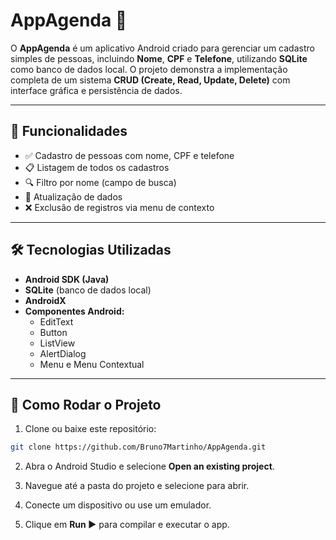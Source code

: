 # AppAgenda 📒

O **AppAgenda** é um aplicativo Android criado para gerenciar um cadastro simples de pessoas, incluindo **Nome**, **CPF** e **Telefone**, utilizando **SQLite** como banco de dados local. O projeto demonstra a implementação completa de um sistema **CRUD (Create, Read, Update, Delete)** com interface gráfica e persistência de dados.

---

## 📱 Funcionalidades

- ✅ Cadastro de pessoas com nome, CPF e telefone  
- 📋 Listagem de todos os cadastros  
- 🔍 Filtro por nome (campo de busca)  
- 📝 Atualização de dados  
- ❌ Exclusão de registros via menu de contexto  

---

## 🛠️ Tecnologias Utilizadas

- **Android SDK (Java)**
- **SQLite** (banco de dados local)
- **AndroidX**
- **Componentes Android:**
  - EditText
  - Button
  - ListView
  - AlertDialog
  - Menu e Menu Contextual
---

## 🚀 Como Rodar o Projeto

1. Clone ou baixe este repositório:

```bash
git clone https://github.com/Bruno7Martinho/AppAgenda.git
```

2. Abra o Android Studio e selecione **Open an existing project**.

3. Navegue até a pasta do projeto e selecione para abrir.

4. Conecte um dispositivo ou use um emulador.

5. Clique em **Run ▶️** para compilar e executar o app.









